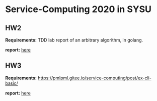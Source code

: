 # Service-Computing 2020 in SYSU

## HW2

**Requirements:** TDD lab report of an arbitrary algorithm, in golang.

**report:** [here](hw2/report.md)

## HW3

**Requirements:** https://pmlpml.gitee.io/service-computing/post/ex-cli-basic/

**report:** [here](hw3/report.md)
